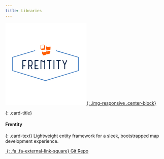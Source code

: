 ```yaml
---
title: Libraries
---
```


<!-- Start Row -->
<div class="row" markdown="0">

<!-- Begin Card -->
<div class="col-sm-6 col-xs-12" markdown="0">
<div class="card" markdown="1">

[![screenshot](/assets/images/showcase/frentitypreview.png){: .img-responsive .center-block}](https://github.com/Frotty/Frentity)

<div class="card-block" markdown="1">

{: .card-title}
#### Frentity

{: .card-text}
Lightweight entity framework for a sleek, bootstrapped map development experience.

[*&nbsp;*{: .fa .fa-external-link-square} Git Repo](https://github.com/Frotty/Frentity)

</div>


</div>
</div>
<!-- End Card -->

</div>
<!-- End Row -->
